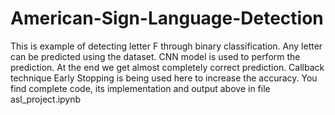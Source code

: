 # American-Sign-Language-Detection 
This is example of detecting letter F through binary classification. Any letter can be predicted using the dataset. CNN model is used to perform the prediction. At the end we get almost completely correct prediction. Callback technique Early Stopping is being used here to increase the accuracy. You find complete code, its implementation and output above in file asl_project.ipynb
